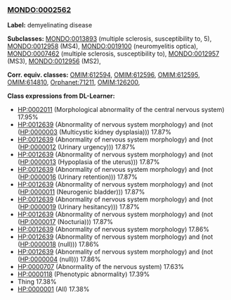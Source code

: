
### [MONDO:0002562](http://purl.obolibrary.org/obo/MONDO_0002562)
**Label:** demyelinating disease

**Subclasses:** [MONDO:0013893](http://purl.obolibrary.org/obo/MONDO_0013893) (multiple sclerosis, susceptibility to, 5), [MONDO:0012958](http://purl.obolibrary.org/obo/MONDO_0012958) (MS4), [MONDO:0019100](http://purl.obolibrary.org/obo/MONDO_0019100) (neuromyelitis optica), [MONDO:0007462](http://purl.obolibrary.org/obo/MONDO_0007462) (multiple sclerosis, susceptibility to), [MONDO:0012957](http://purl.obolibrary.org/obo/MONDO_0012957) (MS3), [MONDO:0012956](http://purl.obolibrary.org/obo/MONDO_0012956) (MS2), 

**Corr. equiv. classes:** [OMIM:612594](http://purl.obolibrary.org/obo/OMIM_612594), [OMIM:612596](http://purl.obolibrary.org/obo/OMIM_612596), [OMIM:612595](http://purl.obolibrary.org/obo/OMIM_612595), [OMIM:614810](http://purl.obolibrary.org/obo/OMIM_614810), [Orphanet:71211](http://www.orpha.net/ORDO/Orphanet_71211), [OMIM:126200](http://purl.obolibrary.org/obo/OMIM_126200), 

**Class expressions from DL-Learner:**

- [HP:0002011](http://purl.obolibrary.org/obo/HP_0002011) (Morphological abnormality of the central nervous system) 17.95%
- [HP:0012639](http://purl.obolibrary.org/obo/HP_0012639) (Abnormality of nervous system morphology) and (not ([HP:0000003](http://purl.obolibrary.org/obo/HP_0000003) (Multicystic kidney dysplasia))) 17.87%
- [HP:0012639](http://purl.obolibrary.org/obo/HP_0012639) (Abnormality of nervous system morphology) and (not ([HP:0000012](http://purl.obolibrary.org/obo/HP_0000012) (Urinary urgency))) 17.87%
- [HP:0012639](http://purl.obolibrary.org/obo/HP_0012639) (Abnormality of nervous system morphology) and (not ([HP:0000013](http://purl.obolibrary.org/obo/HP_0000013) (Hypoplasia of the uterus))) 17.87%
- [HP:0012639](http://purl.obolibrary.org/obo/HP_0012639) (Abnormality of nervous system morphology) and (not ([HP:0000016](http://purl.obolibrary.org/obo/HP_0000016) (Urinary retention))) 17.87%
- [HP:0012639](http://purl.obolibrary.org/obo/HP_0012639) (Abnormality of nervous system morphology) and (not ([HP:0000011](http://purl.obolibrary.org/obo/HP_0000011) (Neurogenic bladder))) 17.87%
- [HP:0012639](http://purl.obolibrary.org/obo/HP_0012639) (Abnormality of nervous system morphology) and (not ([HP:0000019](http://purl.obolibrary.org/obo/HP_0000019) (Urinary hesitancy))) 17.87%
- [HP:0012639](http://purl.obolibrary.org/obo/HP_0012639) (Abnormality of nervous system morphology) and (not ([HP:0000017](http://purl.obolibrary.org/obo/HP_0000017) (Nocturia))) 17.87%
- [HP:0012639](http://purl.obolibrary.org/obo/HP_0012639) (Abnormality of nervous system morphology) 17.86%
- [HP:0012639](http://purl.obolibrary.org/obo/HP_0012639) (Abnormality of nervous system morphology) and (not ([HP:0000018](http://purl.obolibrary.org/obo/HP_0000018) (null))) 17.86%
- [HP:0012639](http://purl.obolibrary.org/obo/HP_0012639) (Abnormality of nervous system morphology) and (not ([HP:0000004](http://purl.obolibrary.org/obo/HP_0000004) (null))) 17.86%
- [HP:0000707](http://purl.obolibrary.org/obo/HP_0000707) (Abnormality of the nervous system) 17.63%
- [HP:0000118](http://purl.obolibrary.org/obo/HP_0000118) (Phenotypic abnormality) 17.39%
- Thing 17.38%
- [HP:0000001](http://purl.obolibrary.org/obo/HP_0000001) (All) 17.38%


